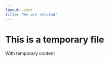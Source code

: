 ```yaml
---
layout: post
title: "We are related"
---
```


# This is a temporary file

With temporary content

